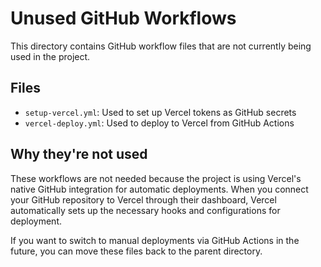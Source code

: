 # Unused GitHub Workflows

This directory contains GitHub workflow files that are not currently being used in the project.

## Files

- `setup-vercel.yml`: Used to set up Vercel tokens as GitHub secrets
- `vercel-deploy.yml`: Used to deploy to Vercel from GitHub Actions

## Why they're not used

These workflows are not needed because the project is using Vercel's native GitHub integration for automatic deployments. When you connect your GitHub repository to Vercel through their dashboard, Vercel automatically sets up the necessary hooks and configurations for deployment.

If you want to switch to manual deployments via GitHub Actions in the future, you can move these files back to the parent directory. 